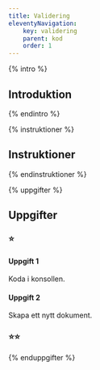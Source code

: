 ```yaml
---
title: Validering
eleventyNavigation:
    key: validering
    parent: kod
    order: 1
---
```


{% intro %}

## Introduktion

{% endintro %}

{% instruktioner %}

## Instruktioner

{% endinstruktioner %}

{% uppgifter %}

## Uppgifter
### ⭐
#### Uppgift 1

Koda i konsollen.

#### Uppgift 2

Skapa ett nytt dokument.

### ⭐⭐


{% enduppgifter %}